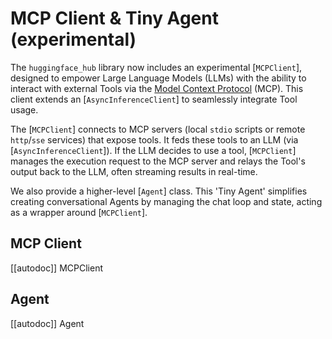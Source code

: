 # MCP Client & Tiny Agent (experimental)

The `huggingface_hub` library now includes an experimental [`MCPClient`], designed to empower Large Language Models (LLMs) with the ability to interact with external Tools via the [Model Context Protocol](https://modelcontextprotocol.io) (MCP). This client extends an [`AsyncInferenceClient`] to seamlessly integrate Tool usage.

The [`MCPClient`] connects to MCP servers (local `stdio` scripts or remote `http`/`sse` services) that expose tools. It feds these tools to an LLM (via [`AsyncInferenceClient`]). If the LLM decides to use a tool, [`MCPClient`] manages the execution request to the MCP server and relays the Tool's output back to the LLM, often streaming results in real-time.

We also provide a higher-level [`Agent`] class. This 'Tiny Agent' simplifies creating conversational Agents by managing the chat loop and state, acting as a wrapper around [`MCPClient`].



## MCP Client

[[autodoc]] MCPClient

## Agent

[[autodoc]] Agent